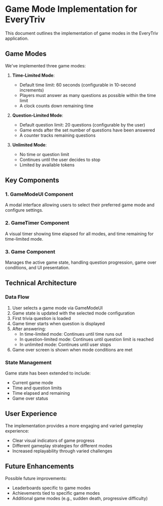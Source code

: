 # Game Mode Implementation for EveryTriv

This document outlines the implementation of game modes in the EveryTriv application.

## Game Modes

We've implemented three game modes:

1. **Time-Limited Mode**:
   - Default time limit: 60 seconds (configurable in 10-second increments)
   - Players must answer as many questions as possible within the time limit
   - A clock counts down remaining time
   
2. **Question-Limited Mode**:
   - Default question limit: 20 questions (configurable by the user)
   - Game ends after the set number of questions have been answered
   - A counter tracks remaining questions
   
3. **Unlimited Mode**:
   - No time or question limit
   - Continues until the user decides to stop
   - Limited by available tokens

## Key Components

### 1. GameModeUI Component
A modal interface allowing users to select their preferred game mode and configure settings.

### 2. GameTimer Component
A visual timer showing time elapsed for all modes, and time remaining for time-limited mode.

### 3. Game Component
Manages the active game state, handling question progression, game over conditions, and UI presentation.

## Technical Architecture

### Data Flow
1. User selects a game mode via GameModeUI
2. Game state is updated with the selected mode configuration
3. First trivia question is loaded
4. Game timer starts when question is displayed
5. After answering:
   - In time-limited mode: Continues until time runs out
   - In question-limited mode: Continues until question limit is reached
   - In unlimited mode: Continues until user stops
6. Game over screen is shown when mode conditions are met

### State Management
Game state has been extended to include:
- Current game mode
- Time and question limits
- Time elapsed and remaining
- Game over status

## User Experience

The implementation provides a more engaging and varied gameplay experience:
- Clear visual indicators of game progress
- Different gameplay strategies for different modes
- Increased replayability through varied challenges

## Future Enhancements

Possible future improvements:
- Leaderboards specific to game modes
- Achievements tied to specific game modes
- Additional game modes (e.g., sudden death, progressive difficulty)
